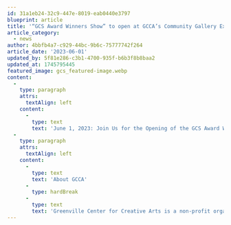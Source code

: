 ```yaml
---
id: 31a1eb24-32c9-447e-8019-eab0440e3797
blueprint: article
title: '“GCS Award Winners Show” to open at GCCA’s Community Gallery Exhibition begins First Friday, July 7th, 2023'
article_category:
  - news
author: 4bbfb4a7-c929-44bc-9b6c-75777742f264
article_date: '2023-06-01'
updated_by: 5f81e286-c3b1-4700-935f-b6b3f8b8baa2
updated_at: 1745795445
featured_image: gcs_featured-image.webp
content:
  -
    type: paragraph
    attrs:
      textAlign: left
    content:
      -
        type: text
        text: 'June 1, 2023: Join Us for the Opening of the GCS Award Winners Show in the Community Gallery. GCCA will host the second annual Greenville County Schools Award Winners Show, opening First Friday, July 7, 2023 from 6 - 9 PM. The award winning artwork from students of GCS elementary, middle, and high schools represents the best of the best from over 90 schools throughout the district. These students worked hard to create the amazing art exhibited in the GCS Winners Show, and the Greenville County School District is pleased to share the artistic accomplishments of the GCS student artists with the community.'
  -
    type: paragraph
    attrs:
      textAlign: left
    content:
      -
        type: text
        text: 'About GCCA'
      -
        type: hardBreak
      -
        type: text
        text: 'Greenville Center for Creative Arts is a non-profit organization that aims to enrich the cultural fabric of the community through visual arts promotion, education, and inspiration. For more information, visit www.artcentergreenville.org, call 864-735-3948, or check out GCCA on Facebook (Greenville Center for Creative Arts) & Instagram (@artcentergvl).'
---
```

